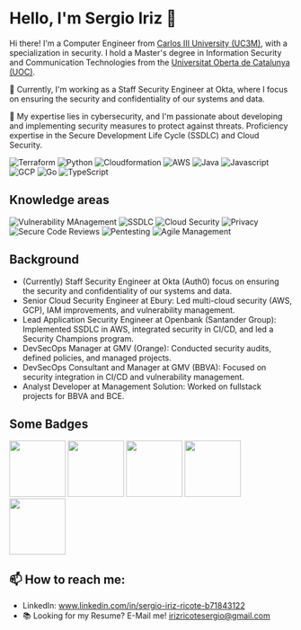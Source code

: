 # Hello, I'm Sergio Iriz 👋

Hi there! I'm a Computer Engineer from [Carlos III University (UC3M)](https://www.uc3m.es/Home), with a specialization in security. I hold a Master's degree in Information Security and Communication Technologies from the [Universitat Oberta de Catalunya (UOC)](https://www.uoc.edu/es/estudios?utm_medium=cpc&utm_source=googlesearch&utm_campaign=cap_nd_es&utm_term=uoc&gad_source=1&gclid=EAIaIQobChMI2ubAyKmjhgMVbJJQBh0vJgDfEAAYASAAEgKjlPD_BwE).

💼 Currently, I'm working as a Staff Security Engineer at Okta, where I focus on ensuring the security and confidentiality of our systems and data.

🔐 My expertise lies in cybersecurity, and I'm passionate about developing and implementing security measures to protect against threats. Proficiency expertise in the Secure Development Life Cycle (SSDLC) and Cloud Security.

![Terraform](https://img.shields.io/badge/Terraform-Expert-blue)
![Python](https://img.shields.io/badge/Python-Expert-blue)
![Cloudformation](https://img.shields.io/badge/Cloudformation-Expert-blue)
![AWS](https://img.shields.io/badge/AWS-Expert-blue)
![Java](https://img.shields.io/badge/Java-Intermediate-green)
![Javascript](https://img.shields.io/badge/Javascript-Intermediate-green)
![GCP](https://img.shields.io/badge/GCP-Intermediate-green)
![Go](https://img.shields.io/badge/Go-Beginner-yellow)
![TypeScript](https://img.shields.io/badge/TypeScript-Beginner-yellow)


## Knowledge areas

![Vulnerability MAnagement](https://img.shields.io/badge/Vulnerability_Management-💼-purple)
![SSDLC](https://img.shields.io/badge/SSDLC-💼-purple)
![Cloud Security](https://img.shields.io/badge/Cloud_Security-💼-purple)
![Privacy](https://img.shields.io/badge/Privacy-💼-purple)
![Secure Code Reviews](https://img.shields.io/badge/SAST-💼-purple)
![Pentesting](https://img.shields.io/badge/Pentesting-💼-purple)
![Agile Management](https://img.shields.io/badge/Agile_Management-💼-purple)

## Background

* (Currently) Staff Security Engineer at Okta (Auth0) focus on ensuring the security and confidentiality of our systems and data.
* Senior Cloud Security Engineer at Ebury: Led multi-cloud security (AWS, GCP), IAM improvements, and vulnerability management.
* Lead Application Security Engineer at Openbank (Santander Group): Implemented SSDLC in AWS, integrated security in CI/CD, and led a Security Champions program.
* DevSecOps Manager at GMV (Orange): Conducted security audits, defined policies, and managed projects.
* DevSecOps Consultant and Manager at GMV (BBVA): Focused on security integration in CI/CD and vulnerability management.
* Analyst Developer at Management Solution: Worked on fullstack projects for BBVA and BCE.

## Some Badges

<a href="https://www.credly.com/badges/29b9ca51-5b20-44a9-9a1e-0a6afce1a2f6"><img src="https://images.credly.com/size/340x340/images/f1b8225e-1ce5-436c-8189-07d189b44650/image.png" width="100" height="100"></a>
<a href="https://www.credly.com/badges/7a173d80-ccf1-4773-91f5-0fa887487a54/linked_in_profile"><img src="https://images.credly.com/size/340x340/images/54bdb135-16dd-4f91-a89f-b5f9eed28286/image.png" width="100" height="100"></a>
<a href="https://www.credly.com/badges/801afc1f-0ab6-4197-8b57-95089b0fee93?source=linked_in_profile"><img src="https://images.credly.com/size/340x340/images/0e284c3f-5164-4b21-8660-0d84737941bc/image.png" width="100" height="100"></a>
<a href="https://google.accredible.com/dedad87b-9a25-42c7-92fb-351e23cff03a"><img src="https://templates.images.credential.net/16590187933301617801540872729153.png" width="100" height="100"></a>
<a href="https://devops.credly.com/member-badges/16514857"><img src="https://credlyapp.s3.amazonaws.com/badges/8bbb7b5a060a84447018cb1ee062f85a_17.png" width="100" height="100"></a>

## 📫 How to reach me:

- LinkedIn: www.linkedin.com/in/sergio-iriz-ricote-b71843122
- 📚 Looking for my Resume? E-Mail me! irizricotesergio@gmail.com

